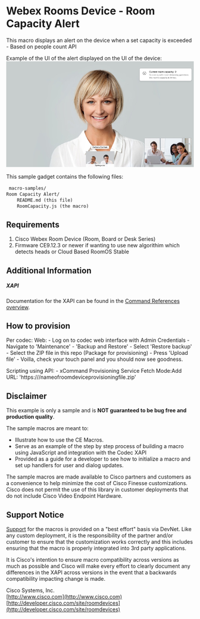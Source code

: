 # Webex Rooms Device - Room Capacity Alert 
This macro displays an alert on the device when a set capacity is exceeded - Based on people count API

Example of the UI of the alert displayed on the UI of the device:
![Sample UI Screenshot of Room Capacity Alert](ScreenshotRoomCapacity.jpeg)

This sample gadget contains the following files:

     macro-samples/
	Room Capacity Alert/
		README.md (this file)
		RoomCapacity.js (the macro)



## Requirements
1. Cisco Webex Room Device (Room, Board or Desk Series)
2. Firmware CE9.12.3 or newer if wanting to use new algorithim which detects heads or Cloud Based RoomOS Stable


## Additional Information
##### XAPI
Documentation for the XAPI can be found in the [Command References overview](https://www.cisco.com/c/en/us/support/collaboration-endpoints/telepresence-quick-set-series/products-command-reference-list.html).

## How to provision
Per codec:
  Web:
    - Log on to codec web interface with Admin Credentials
    - Navigate to 'Maintenance' - 'Backup and Restore'
    - Select 'Restore backup'
    - Select the ZIP file in this repo (Package for provisioning)
    - Press 'Upload file'
    - Voilla, check your touch panel and you should now see goodness.

  Scripting using API:
    - xCommand Provisioning Service Fetch Mode:Add URL: 'https://<YourPath>/nameofroomdeviceprovisioningfile.zip'

## Disclaimer
This example is only a sample and is **NOT guaranteed to be bug free and production quality**.

The sample macros are meant to:
- Illustrate how to use the CE Macros.
- Serve as an example of the step by step process of building a macro using JavaScript and integration with the Codec XAPI
- Provided as a guide for a developer to see how to initialize a macro and set up handlers for user and dialog updates.

The sample macros are made available to Cisco partners and customers as a convenience to help minimize the cost of Cisco Finesse customizations. Cisco does not permit the use of this library in customer deployments that do not include Cisco Video Endpoint Hardware.

## Support Notice
[Support](http://developer.cisco.com/site/devnet/support) for the macros is provided on a "best effort" basis via DevNet. Like any custom deployment, it is the responsibility of the partner and/or customer to ensure that the customization works correctly and this includes ensuring that the macro is properly integrated into 3rd party applications.

It is Cisco's intention to ensure macro compatibility across versions as much as possible and Cisco will make every effort to clearly document any differences in the XAPI across versions in the event that a backwards compatibility impacting change is made.

Cisco Systems, Inc.<br>
[http://www.cisco.com](http://www.cisco.com)<br>
[http://developer.cisco.com/site/roomdevices](http://developer.cisco.com/site/roomdevices)

